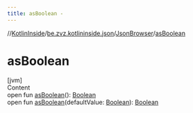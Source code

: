 ```yaml
---
title: asBoolean -
---
```

//[KotlinInside](../../index.md)/[be.zvz.kotlininside.json](../index.md)/[JsonBrowser](index.md)/[asBoolean](as-boolean.md)



# asBoolean  
[jvm]  
Content  
open fun [asBoolean](as-boolean.md)(): [Boolean](https://kotlinlang.org/api/latest/jvm/stdlib/kotlin/-boolean/index.html)  
open fun [asBoolean](as-boolean.md)(defaultValue: [Boolean](https://kotlinlang.org/api/latest/jvm/stdlib/kotlin/-boolean/index.html)): [Boolean](https://kotlinlang.org/api/latest/jvm/stdlib/kotlin/-boolean/index.html)  



